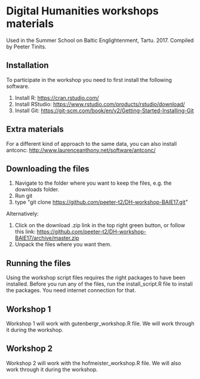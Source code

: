 # Digital Humanities workshops materials

Used in the Summer School on Baltic Englightenment, Tartu. 2017.
Compiled by Peeter Tinits.


## Installation

To participate in the workshop you need to first install the following software.

1) Install R: https://cran.rstudio.com/
2) Install RStudio: https://www.rstudio.com/products/rstudio/download/
3) Install Git: https://git-scm.com/book/en/v2/Getting-Started-Installing-Git

## Extra materials

For a different kind of approach to the same data, you can also install antconc: http://www.laurenceanthony.net/software/antconc/

## Downloading the files

1) Navigate to the folder where you want to keep the files, e.g. the downloads folder.
2) Run git
3) type "git clone https://github.com/peeter-t2/DH-workshop-BAIE17.git"

Alternatively:
1) Click on the download .zip link in the top right green button, or follow this link: https://github.com/peeter-t2/DH-workshop-BAIE17/archive/master.zip
2) Unpack the files where you want them.

## Running the files

Using the workshop script files requires the right packages to have been installed. Before you run any of the files, run the install_script.R file to install the packages. You need internet connection for that.

## Workshop 1

Workshop 1 will work with gutenbergr_workshop.R file. We will work through it during the workshop.

## Workshop 2

Workshop 2 will work with the hofmeister_workshop.R file. We will also work through it during the workshop.